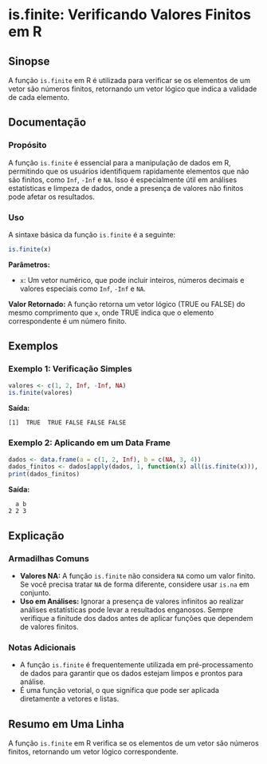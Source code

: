 <!--
Meta Description: # is.finite: Verificando Valores Finitos em R ## Sinopse A função `is.finite` em R é utilizada para verificar se os elementos de um vetor são números ...
Meta Keywords: finite, que, valores, função, dados
-->

# is.finite: Verificando Valores Finitos em R

## Sinopse
A função `is.finite` em R é utilizada para verificar se os elementos de um vetor são números finitos, retornando um vetor lógico que indica a validade de cada elemento.

## Documentação
### Propósito
A função `is.finite` é essencial para a manipulação de dados em R, permitindo que os usuários identifiquem rapidamente elementos que não são finitos, como `Inf`, `-Inf` e `NA`. Isso é especialmente útil em análises estatísticas e limpeza de dados, onde a presença de valores não finitos pode afetar os resultados.

### Uso
A sintaxe básica da função `is.finite` é a seguinte:

```R
is.finite(x)
```

**Parâmetros:**
- `x`: Um vetor numérico, que pode incluir inteiros, números decimais e valores especiais como `Inf`, `-Inf` e `NA`.

**Valor Retornado:**
A função retorna um vetor lógico (TRUE ou FALSE) do mesmo comprimento que `x`, onde TRUE indica que o elemento correspondente é um número finito.

## Exemplos
### Exemplo 1: Verificação Simples
```R
valores <- c(1, 2, Inf, -Inf, NA)
is.finite(valores)
```
**Saída:**
```
[1]  TRUE  TRUE FALSE FALSE FALSE
```

### Exemplo 2: Aplicando em um Data Frame
```R
dados <- data.frame(a = c(1, 2, Inf), b = c(NA, 3, 4))
dados_finitos <- dados[apply(dados, 1, function(x) all(is.finite(x))), ]
print(dados_finitos)
```
**Saída:**
```
  a b
2 2 3
```

## Explicação
### Armadilhas Comuns
- **Valores NA:** A função `is.finite` não considera `NA` como um valor finito. Se você precisa tratar `NA` de forma diferente, considere usar `is.na` em conjunto.
- **Uso em Análises:** Ignorar a presença de valores infinitos ao realizar análises estatísticas pode levar a resultados enganosos. Sempre verifique a finitude dos dados antes de aplicar funções que dependem de valores finitos.

### Notas Adicionais
- A função `is.finite` é frequentemente utilizada em pré-processamento de dados para garantir que os dados estejam limpos e prontos para análise.
- É uma função vetorial, o que significa que pode ser aplicada diretamente a vetores e listas.

## Resumo em Uma Linha
A função `is.finite` em R verifica se os elementos de um vetor são números finitos, retornando um vetor lógico correspondente.